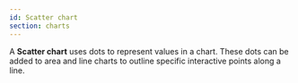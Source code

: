 ```yaml
---
id: Scatter chart
section: charts
---
```

 A **Scatter chart** uses dots to represent values in a chart. These dots can be added to area and line charts to outline specific interactive points along a line.